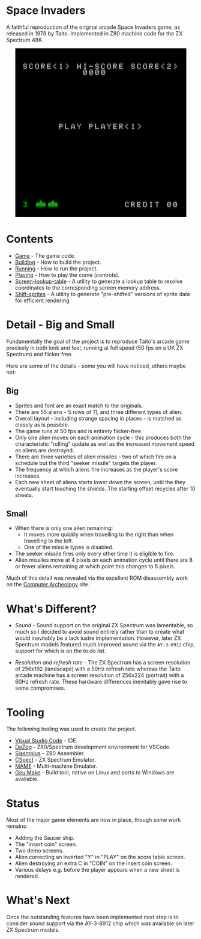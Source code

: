# Space Invaders

A faithful reproduction of the original arcade Space Invaders game, as released in 1978 by Taito. Implemented in Z80 machine code for the ZX Spectrum 48K. 

<p align="center">
<img src="docs/animation.gif">
</p>

# Contents

* [Game](game) - The game code.
* [Building](game/docs/building.md) - How to build the project.
* [Running](game/docs/running.md) - How to run the project.
* [Playing](game/docs/playing.md) - How to play the come (controls).
* [Screen-lookup-table](screen-lookup-table) - A utility to generate a lookup table to resolve coordinates to the corresponding screen memory address.
* [Shift-sprites](shift-sprites) - A utility to generate "pre-shifted" versions of sprite data for efficient rendering.

# Detail - Big and Small

Fundamentally the goal of the project is to reproduce Taito's arcade game precisely in both look and feel, running at full speed (50 fps on a UK ZX Spectrum) and flicker free.

Here are some of the details - some you will have noticed, others maybe not:

##  Big

* Sprites and font are an exact match to the originals.
* There are 55 aliens - 5 rows of 11, and three different types of alien.
* Overall layout - including strange spacing in places - is matched as closely as is possible.
* The game runs at 50 fps and is entirely flicker-free.
* Only one alien moves on each animation cycle - this produces both the characteristic "rolling" update as well as the increased movement speed as aliens are destroyed.
* There are three varieties of alien missiles - two of which fire on a schedule but the third "seeker missile" targets the player.
* The frequency at which aliens fire increases as the player's score increases.
* Each new sheet of aliens starts lower down the screen, until the they eventually start touching the shields.  The starting offset recycles after 10 sheets.

## Small

* When there is only one alien remaining:
  *  It moves more quickly when travelling to the right than when travelling to the left.
  *  One of the missile types is disabled.
* The seeker missile fires only every other time it is eligible to fire.
* Alien missiles move at 4 pixels on each animation cycle until there are 8 or fewer aliens remaining at which point this changes to 5 pixels.

Much of this detail was revealed via the excellent ROM disassembly work on the [Computer Archeology](https://www.computerarcheology.com/Arcade/SpaceInvaders/) site.

# What's Different?

* *Sound* - Sound support on the original ZX Spectrum was lamentable, so much so I decided to avoid sound entirely rather than to create what would inevitably be a lack lustre implementation.  However, later ZX Spectrum models featured much improved sound via the `AY-3-8912` chip, support for which is on the to do list.

* *Resolution and refresh rate* - The ZX Spectrum has a screen resolution of 256x192 (landscape) with a 50Hz refresh rate whereas the Taito arcade machine has a screen resolution of 256x224 (portrait) with a 60Hz refresh rate.   These hardware differences inevitably gave rise to some compromises.

# Tooling

The following tooling was used to create the project.

* [Visual Studio Code](https://code.visualstudio.com/) - IDE.
* [DeZog](https://github.com/maziac/DeZog) - Z80/Spectrum development environment for VSCode. 
* [Sjasmplus](https://github.com/z00m128/sjasmplus) - Z80 Assembler.
* [CSpect](https://mdf200.itch.io/cspect) - ZX Spectrum Emulator. 
* [MAME](https://www.mamedev.org/) - Multi-machine Emulator.
* [Gnu Make](https://www.gnu.org/software/make/) - Build tool, native on Linux and ports to Windows are available.

# Status

Most of the major game elements are now in place, though some work remains:

* Adding the Saucer ship.
* The "insert coin" screen.
* Two demo screens.
* Alien correcting an inverted "Y" in "PLAY" on the score table screen.
* Alien destroying an extra C in "COIN" on the insert coin screen.
* Various delays e.g. before the player appears when a new sheet is rendered.

# What's Next

Once the outstanding features have been implemented next step is to consider sound support via the AY-3-8912 chip which was available on later ZX Spectrum models.